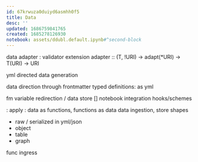 ```yaml
---
id: 67krwuza0duiyd6asmhh0f5
title: Data
desc: ''
updated: 1686759841765
created: 1685278126930
notebook: assets/ddubl.default.ipynb#^second-block
---
```


data adapter : validator extension
adapter :: (T<validator>, !URI) -> adapt(*URI) -> T(URI) -> URI

yml directed data generation

data direction through frontmatter
typed definitions:
as yml

fm variable redirection / data store
[] notebook integration
hooks/schemes

: apply : data as functions, functions as data
data ingestion, store shapes
  - raw / serialized in yml/json
  - object
  - table
  - graph

func ingress
